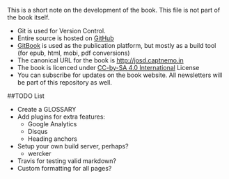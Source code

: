 This is a short note on the development of the book. This file is not part of the book itself.

- Git is used for Version Control.
- Entire source is hosted on [GitHub](https://github.com/captn3m0/the-joy-of-software-development)
- [GitBook](https://www.gitbook.com/) is used as the publication platform, but mostly as a build tool (for epub, html, mobi, pdf conversions)
- The canonical URL for the book is <http://josd.captnemo.in>
- The book is licenced under [CC-by-SA 4.0 International](LICENSE.md) License
- You can subscribe for updates on the book website. All newsletters will be part of this repository as well.

##TODO List
- Create a GLOSSARY
- Add plugins for extra features:
    + Google Analytics
    + Disqus
    + Heading anchors
- Setup your own build server, perhaps?
    + wercker
- Travis for testing valid markdown?
- Custom formatting for all pages?